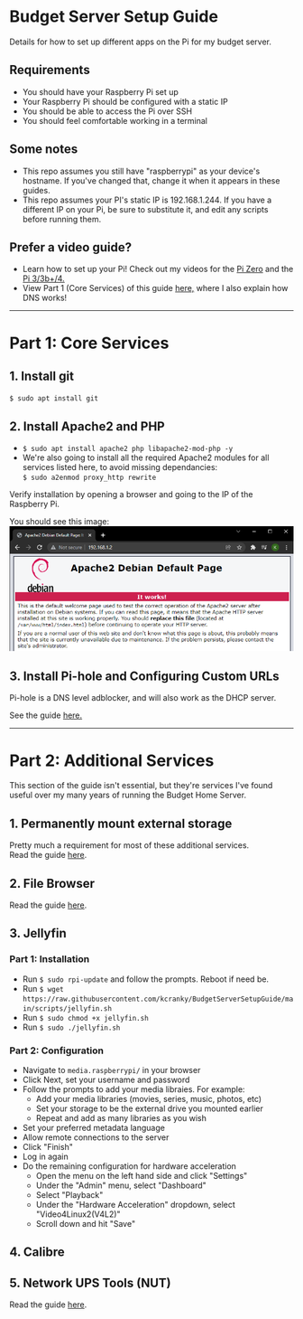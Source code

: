 # Budget Server Setup Guide

Details for how to set up different apps on the Pi for my budget server.

## Requirements
* You should have your Raspberry Pi set up
* Your Raspberry Pi should be configured with a static IP
* You should be able to access the Pi over SSH
* You should feel comfortable working in a terminal

## Some notes
- This repo assumes you still have "raspberrypi" as your device's hostname. If you've changed that, change it when it appears in these guides. 
- This repo assumes your PI's static IP is 192.168.1.244. If you have a different IP on your Pi, be sure to substitute it, and edit any scripts before running them.

## Prefer a video guide?
- Learn how to set up your Pi! Check out my videos for the [Pi Zero](https://youtu.be/2vqEQVoK58M) and the [Pi 3/3b+/4.](https://youtu.be/vCw9wKQp4lU)
- View Part 1 (Core Services) of this guide [here,](https://youtu.be/Iou4qwLkyzs) where I also explain how DNS works!

---
# Part 1: Core Services

## 1. Install git

 `$ sudo apt install git`

## 2. Install Apache2 and PHP

 - `$ sudo apt install apache2 php libapache2-mod-php -y`
 - We're also going to install all the required Apache2 modules for all services listed here, to avoid missing dependancies:   
 `$ sudo a2enmod proxy_http rewrite`

Verify installation by opening a browser and going to the IP of the Raspberry Pi.

You should see this image:   
![apache2-default.png][logo]

[logo]: images/apache2-default.png "Apache 2 Default Page"

## 3. Install Pi-hole and Configuring Custom URLs

Pi-hole is a DNS level adblocker, and will also work as the DHCP server.

See the guide [here.](Pi-hole.md)

---

# Part 2: Additional Services
This section of the guide isn't essential, but they're services I've found useful over my many years of running the Budget Home Server.

## 1. Permanently mount external storage
Pretty much a requirement for most of these additional services.   
Read the guide [here](MountDrive.md).

## 2. File Browser
Read the guide [here](FileBrowser.md).

## 3. Jellyfin
### Part 1: Installation
- Run `$ sudo rpi-update` and follow the prompts. Reboot if need be.
- Run `$ wget  https://raw.githubusercontent.com/kcranky/BudgetServerSetupGuide/main/scripts/jellyfin.sh`
- Run `$ sudo chmod +x jellyfin.sh`
- Run `$ sudo ./jellyfin.sh`

### Part 2: Configuration
- Navigate to `media.raspberrypi/` in your browser
- Click Next, set your username and password
- Follow the prompts to add your media libraies. For example:
   - Add your media libraries (movies, series, music, photos, etc)
   - Set your storage to be the external drive you mounted earlier
   - Repeat and add as many libraries as you wish
- Set your preferred metadata language
- Allow remote connections to the server
- Click "Finish"
- Log in again
- Do the remaining configuration for hardware acceleration
  - Open the menu on the left hand side and click "Settings"
  - Under the "Admin" menu, select "Dashboard"
  - Select "Playback"
  - Under the "Hardware Acceleration" dropdown, select "Video4Linux2(V4L2)"
  - Scroll down and hit "Save"

## 4. Calibre

## 5. Network UPS Tools (NUT)
Read the guide [here](NUT.md).
